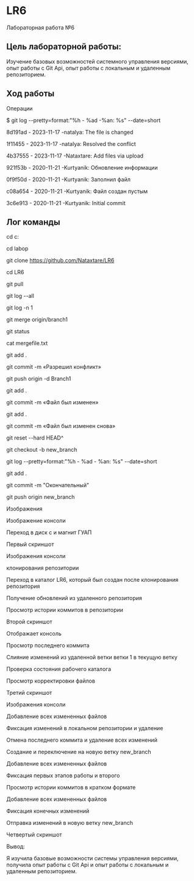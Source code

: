 # LR6


Лабораторная работа №6



## Цель лабораторной работы:


Изучение базовых возможностей системного управления версиями, опыт работы с Git Api, опыт работы с локальным и удаленным репозиторием.



## Ход работы


Операции


$ git log --pretty=format:"%h - %ad -%an: %s" --date=short


8d191ad - 2023-11-17 -natalya: The file is changed


1f11455 - 2023-11-17 -natalya: Resolved the conflict


4b37555 - 2023-11-17 -Nataxtare: Add files via upload


921f53b - 2020-11-21 -Kurtyanik: Обновление информации


0f9f50d - 2020-11-21 -Kurtyanik: Заполнил файл


c08a654 - 2020-11-21 -Kurtyanik: Файл создан пустым


3c6e913 - 2020-11-21 -Kurtyanik: Initial commit


## Лог команды


cd с:


cd labop


git clone https://github.com/Nataxtare/LR6


cd LR6


git pull


git log --all


git log -n 1


git merge origin/branch1


git status


cat mergefile.txt


git add .


git commit -m «Разрешил конфликт»


git push origin -d Branch1


git add .


git commit -m «Файл был изменен»

git add .


git commit -m «Файл был изменен снова»


git reset --hard HEAD^


git checkout -b new_branch


git log --pretty=format:"%h - %ad - %an: %s" --date=short


git add .


git commit -m "Окончательный"


git push origin new_branch


Изображения


Изображение консоли


Переход в диск с и магнит ГУАП


Первый скриншот


Изображения консоли


клонирования репозитории


Переход в каталог LR6, который был создан после клонирования репозитория


Получение обновлений из удаленного репозитория


Просмотр истории коммитов в репозитории


Второй скриншот


Отображает консоль


Просмотр последнего коммита


Слияние изменений из удаленной ветки ветки 1 в текущую ветку


Проверка состояния рабочего каталога


Просмотр корректировки файлов


Третий скриншот


Изображения консоли


Добавление всех измененных файлов


Фиксация изменений в локальном репозитории и удаление


Отмена последнего коммита и удаление всех изменений


Создание и переключение на новую ветку new_branch


Добавление всех измененных файлов


Фиксация первых этапов работы и второго


Просмотр истории коммитов в кратком формате


Добавление всех измененных файлов


Фиксация конечных изменений


Отправка изменений в новую ветку new_branch


Четвертый скриншот


Вывод:


Я изучила базовые возможности системы управления версиями, получила опыт работы с Git Api и опыт работы с локальным и удаленным репозиторием.



